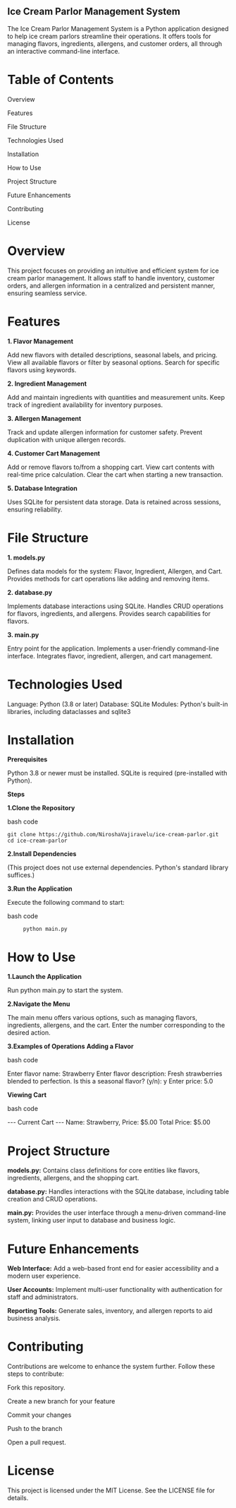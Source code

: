 
## **Ice Cream Parlor Management System**

The Ice Cream Parlor Management System is a Python application designed to help ice cream parlors streamline their operations. It offers tools for managing flavors, ingredients, allergens, and customer orders, all through an interactive command-line interface.

# **Table of Contents**

Overview

Features

File Structure

Technologies Used

Installation

How to Use

Project Structure

Future Enhancements

Contributing

License

# **Overview**

This project focuses on providing an intuitive and efficient system for ice cream parlor management. It allows staff to handle inventory, customer orders, and allergen information in a centralized and persistent manner, ensuring seamless service.

# **Features**

**1. Flavor Management**

Add new flavors with detailed descriptions, seasonal labels, and pricing.
View all available flavors or filter by seasonal options.
Search for specific flavors using keywords.

**2. Ingredient Management**

Add and maintain ingredients with quantities and measurement units.
Keep track of ingredient availability for inventory purposes.

**3. Allergen Management**

Track and update allergen information for customer safety.
Prevent duplication with unique allergen records.

**4. Customer Cart Management**

Add or remove flavors to/from a shopping cart.
View cart contents with real-time price calculation.
Clear the cart when starting a new transaction.

**5. Database Integration**

Uses SQLite for persistent data storage.
Data is retained across sessions, ensuring reliability.

# **File Structure**

**1. models.py**
   
Defines data models for the system:
  Flavor, Ingredient, Allergen, and Cart.
Provides methods for cart operations like adding and removing items.

**2. database.py**

Implements database interactions using SQLite.
Handles CRUD operations for flavors, ingredients, and allergens.
Provides search capabilities for flavors.

**3. main.py**

Entry point for the application.
Implements a user-friendly command-line interface.
Integrates flavor, ingredient, allergen, and cart management.

# **Technologies Used**

Language: Python (3.8 or later)
Database: SQLite
Modules: Python's built-in libraries, including dataclasses and sqlite3

# **Installation**

**Prerequisites**

Python 3.8 or newer must be installed.
SQLite is required (pre-installed with Python).

**Steps**

**1.Clone the Repository**

bash code             

    git clone https://github.com/NiroshaVajiravelu/ice-cream-parlor.git
    cd ice-cream-parlor
    
**2.Install Dependencies**

(This project does not use external dependencies. Python's standard library suffices.)

**3.Run the Application**

Execute the following command to start:

bash code

         python main.py

         
# **How to Use**

**1.Launch the Application**

Run python main.py to start the system.

**2.Navigate the Menu**

The main menu offers various options, such as managing flavors, ingredients, allergens, and the cart. Enter the number corresponding to the desired action.

**3.Examples of Operations**
  **Adding a Flavor**

bash code

Enter flavor name: Strawberry
Enter flavor description: Fresh strawberries blended to perfection.
Is this a seasonal flavor? (y/n): y
Enter price: 5.0

  **Viewing Cart**
  
bash code

--- Current Cart ---
Name: Strawberry, Price: $5.00
Total Price: $5.00

# **Project Structure**

**models.py:** Contains class definitions for core entities like flavors, ingredients, allergens, and the shopping cart.

**database.py:** Handles interactions with the SQLite database, including table creation and CRUD operations.

**main.py:** Provides the user interface through a menu-driven command-line system, linking user input to database and business logic.

# **Future Enhancements**

**Web Interface:** Add a web-based front end for easier accessibility and a modern user experience.

**User Accounts:** Implement multi-user functionality with authentication for staff and administrators.

**Reporting Tools:** Generate sales, inventory, and allergen reports to aid business analysis.

# **Contributing**

Contributions are welcome to enhance the system further. Follow these steps to contribute:

Fork this repository.

Create a new branch for your feature

Commit your changes 

Push to the branch

Open a pull request.

# **License**

This project is licensed under the MIT License. See the LICENSE file for details.
